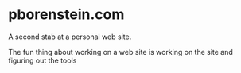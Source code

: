 # pborenstein.com

A second stab at a personal web site.

The fun thing about working on a web site
is working on the site and figuring out the tools



